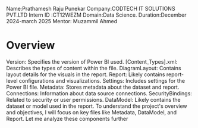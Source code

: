 Name:Prathamesh Raju Punekar
Company:CODTECH IT SOLUTIONS PVT.LTD
Intern ID :CT12WEZM
Domain:Data Science.
Duration:December 2024-march 2025
Mentor: Muzammil Ahmed

# Overview
Version: Specifies the version of Power BI used.
[Content_Types].xml: Describes the types of content within the file.
DiagramLayout: Contains layout details for the visuals in the report.
Report: Likely contains report-level configurations and visualizations.
Settings: Includes settings for the Power BI file.
Metadata: Stores metadata about the dataset and report.
Connections: Information about data source connections.
SecurityBindings: Related to security or user permissions.
DataModel: Likely contains the dataset or model used in the report.
To understand the project's overview and objectives, I will focus on key files like Metadata, DataModel, and Report. Let me analyze these components further
